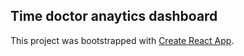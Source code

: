 ## Time doctor anaytics dashboard

This project was bootstrapped with [Create React App](https://github.com/facebookincubator/create-react-app).

